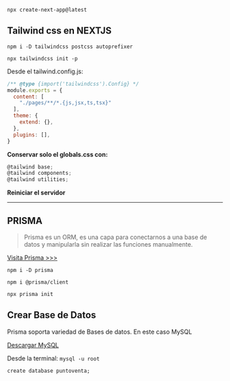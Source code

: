 ```npx create-next-app@latest```

## **Tailwind css en NEXTJS**

```npm i -D tailwindcss postcss autoprefixer```

```npx tailwindcss init -p```

Desde el tailwind.config.js:

```js
/** @type {import('tailwindcss').Config} */
module.exports = {
  content: [
    "./pages/**/*.{js,jsx,ts,tsx}"
  ],
  theme: {
    extend: {},
  },
  plugins: [],
}
```

**Conservar solo el globals.css con:**

```js
@tailwind base;
@tailwind components;
@tailwind utilities;
```

**Reiniciar el servidor**

---

## **PRISMA**

> Prisma es un ORM, es una capa para conectarnos a una base de datos y manipularla sin realizar las funciones manualmente.

[Visita Prisma >>>](https://www.prisma.io/)

```npm i -D prisma```

```npm i @prisma/client```

```npx prisma init```


## **Crear Base de Datos**

Prisma soporta variedad de Bases de datos. En este caso MySQL

[Descargar MySQL](https://dev.mysql.com/downloads/windows/installer/8.0.html)

Desde la terminal:
```mysql -u root```

```create database puntoventa;```

